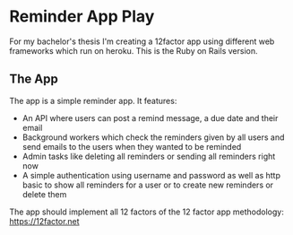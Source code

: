 # Reminder App Play

For my bachelor's thesis I'm creating a 12factor app using different web frameworks which run on heroku. This is the Ruby on Rails version.

## The App

The app is a simple reminder app. It features:

- An API where users can post a remind message, a due date and their email
- Background workers which check the reminders given by all users and send emails to the users when they wanted to be reminded
- Admin tasks like deleting all reminders or sending all reminders right now
- A simple authentication using username and password as well as http basic to show all reminders for a user or to create new reminders or delete them

The app should implement all 12 factors of the 12 factor app methodology: https://12factor.net

